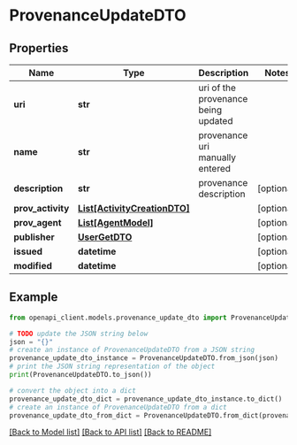 # ProvenanceUpdateDTO


## Properties

Name | Type | Description | Notes
------------ | ------------- | ------------- | -------------
**uri** | **str** | uri of the provenance being updated | 
**name** | **str** | provenance uri manually entered | 
**description** | **str** | provenance description | [optional] 
**prov_activity** | [**List[ActivityCreationDTO]**](ActivityCreationDTO.md) |  | [optional] 
**prov_agent** | [**List[AgentModel]**](AgentModel.md) |  | [optional] 
**publisher** | [**UserGetDTO**](UserGetDTO.md) |  | [optional] 
**issued** | **datetime** |  | [optional] 
**modified** | **datetime** |  | [optional] 

## Example

```python
from openapi_client.models.provenance_update_dto import ProvenanceUpdateDTO

# TODO update the JSON string below
json = "{}"
# create an instance of ProvenanceUpdateDTO from a JSON string
provenance_update_dto_instance = ProvenanceUpdateDTO.from_json(json)
# print the JSON string representation of the object
print(ProvenanceUpdateDTO.to_json())

# convert the object into a dict
provenance_update_dto_dict = provenance_update_dto_instance.to_dict()
# create an instance of ProvenanceUpdateDTO from a dict
provenance_update_dto_from_dict = ProvenanceUpdateDTO.from_dict(provenance_update_dto_dict)
```
[[Back to Model list]](../README.md#documentation-for-models) [[Back to API list]](../README.md#documentation-for-api-endpoints) [[Back to README]](../README.md)


